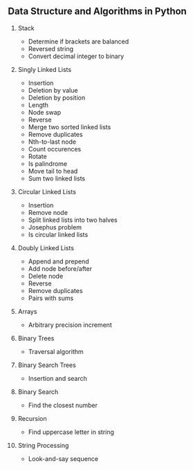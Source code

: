 ## Data Structure and Algorithms in Python

1. Stack
    - Determine if brackets are balanced
    - Reversed string
    - Convert decimal integer to binary 

2. Singly Linked Lists
    - Insertion
    - Deletion by value
    - Deletion by position
    - Length
    - Node swap
    - Reverse
    - Merge two sorted linked lists
    - Remove duplicates
    - Nth-to-last node
    - Count occurences
    - Rotate
    - Is palindrome
    - Move tail to head
    - Sum two linked lists

3. Circular Linked Lists
    - Insertion
    - Remove node
    - Split linked lists into two halves
    - Josephus problem
    - Is circular linked lists

4. Doubly Linked Lists
    - Append and prepend
    - Add node before/after
    - Delete node
    - Reverse
    - Remove duplicates
    - Pairs with sums

5. Arrays
    - Arbitrary precision increment

6. Binary Trees
    - Traversal algorithm

7. Binary Search Trees
    - Insertion and search

8. Binary Search
    - Find the closest number

9. Recursion
    - Find uppercase letter in string

10. String Processing
    - Look-and-say sequence


